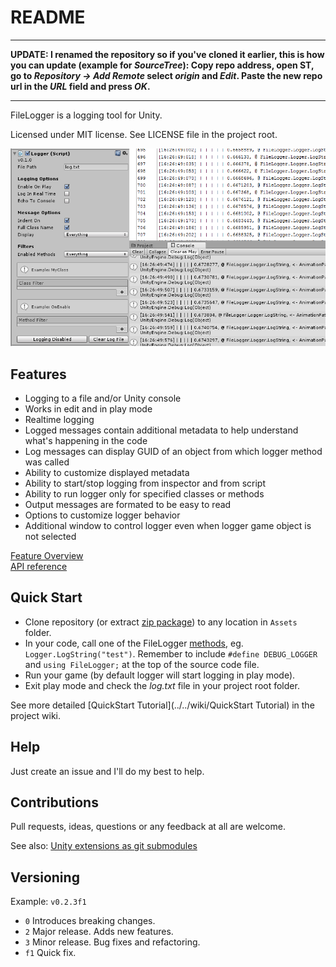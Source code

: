 README
======

***
**UPDATE: I renamed the repository so if you've cloned it earlier, this is how you can update (example for _SourceTree_):   Copy repo address, open ST, go to _Repository -> Add Remote_ select _origin_ and _Edit_. Paste the new repo url in the _URL_ field and press _OK_.**
***

FileLogger is a logging tool for Unity.

Licensed under MIT license. See LICENSE file in the project root.

![FileLogger](/Resources/coverart.png?raw=true)

Features
--------

- Logging to a file and/or Unity console
- Works in edit and in play mode
- Realtime logging
- Logged messages contain additional metadata to help understand what's happening in the code
- Log messages can display GUID of an object from which logger method was called
- Ability to customize displayed metadata
- Ability to start/stop logging from inspector and from script
- Ability to run logger only for specified classes or methods
- Output messages are formated to be easy to read
- Options to customize logger behavior
- Additional window to control logger even when logger game object is not selected

[Feature Overview](http://bartlomiejwolk.github.io/filelogger/ "FileLogger Feature Overview")   
[API reference](../../wiki/API-Reference "FileLogger API Reference")

Quick Start
------------------

- Clone repository (or extract [zip package](https://github.com/bartlomiejwolk/filelogger/archive/master.zip)) to any location in `Assets` folder.
- In your code, call one of the FileLogger [methods](../../wiki/API-Reference ), eg. `Logger.LogString("test")`. Remember to include `#define DEBUG_LOGGER` and `using FileLogger;` at the top of the source code file.
- Run your game (by default logger will start logging in play mode).
- Exit play mode and check the _log.txt_ file in your project root folder.

See more detailed [QuickStart Tutorial](../../wiki/QuickStart Tutorial) in the project wiki.

Help
-----

Just create an issue and I'll do my best to help.

Contributions
------------

Pull requests, ideas, questions or any feedback at all are welcome.

See also: [Unity extensions as git submodules](http://wp.me/p56Vqs-6o)

Versioning
----------

Example: `v0.2.3f1`

- `0` Introduces breaking changes.
- `2` Major release. Adds new features.
- `3` Minor release. Bug fixes and refactoring.
- `f1` Quick fix.
